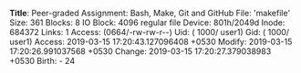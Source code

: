 **Title**: Peer-graded Assignment: Bash, Make, Git and GitHub
  File: 'makefile'
  Size: 361       	Blocks: 8          IO Block: 4096   regular file
Device: 801h/2049d	Inode: 684372      Links: 1
Access: (0664/-rw-rw-r--)  Uid: ( 1000/   user1)   Gid: ( 1000/   user1)
Access: 2019-03-15 17:20:43.127096408 +0530
Modify: 2019-03-15 17:20:26.991037568 +0530
Change: 2019-03-15 17:20:27.379038983 +0530
 Birth: -
24
